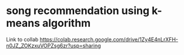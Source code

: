 # song recommendation using k-means algorithm
Link to collab https://colab.research.google.com/drive/1Zy4E4nLrXFH-n0JZ_ZOKzxuVOPZsg6zr?usp=sharing
